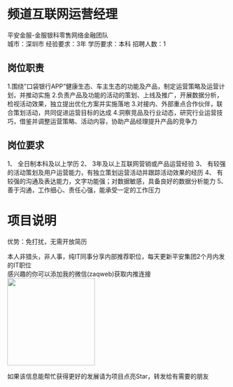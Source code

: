 # 频道互联网运营经理
平安金服-金服银科零售网络金融团队  
城市：深圳市 经验要求：3年 学历要求：本科  招聘人数：1

## 岗位职责
1.围绕”口袋银行APP”健康生态、车主生态的功能及产品，制定运营策略及运营计划，并推动实施
 2.负责产品及功能的活动的策划、上线及推广，开展数据分析，检视活动效果，独立提出优化方案并实施落地
 3.对接内、外部重点合作伙伴，联合策划活动，共同促进运营目标的达成
 4.洞察竞品及行业动态，研究行业运营技巧，借鉴并调整运营策略、活动内容，协助产品经理提升产品的竞争力

## 岗位要求
1、	全日制本科及以上学历
 2、	3年及以上互联网营销或产品运营经验
 3、	有较强的活动策划及用户运营能力，有独立策划运营活动并跟踪活动效果的经历
 4、  有较强的沟通及表达能力，文字功能强；对数据敏感，具备良好的数据分析能力
 5、  善于沟通，工作细心、责任心强，能承受一定的工作压力

# 项目说明

优势：免打扰，无需开放简历

本人非猎头，非人事，纯IT同事分享内部推荐职位，每天更新平安集团2个月内发的IT职位  
感兴趣的你可以添加我的微信(zaqweb)获取内推连接  
<img src="https://github.com/zaqweb/PA-IT-JOBS/blob/master/WechatICode.jpeg"  height="200" width="200">

如果该信息能帮忙获得更好的发展请为项目点亮Star，转发给有需要的朋友




